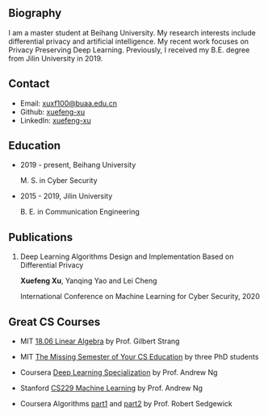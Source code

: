 ## Biography

I am a master student at Beihang University. My research interests include differential privacy and artificial intelligence. My recent work focuses on Privacy Preserving Deep Learning. Previously, I received my B.E. degree from Jilin University in 2019.



## Contact

- Email: [xuxf100@buaa.edu.cn](mailto:xuxuf100@buaa.edu.cn)
- Github: [xuefeng-xu]( https://github.com/xuefeng-xu/)
- LinkedIn: [xuefeng-xu](https://www.linkedin.com/in/xuefeng-xu-10a268177)



## Education

- 2019 - present, Beihang University

  M. S. in Cyber Security

- 2015 - 2019,  Jilin University

  B. E. in Communication Engineering



## Publications

1. Deep Learning Algorithms Design and Implementation Based on Differential Privacy

   **Xuefeng Xu**, Yanqing Yao and Lei Cheng

   International Conference on Machine Learning for Cyber Security, 2020



## Great CS Courses

- MIT [18.06 Linear Algebra](https://ocw.mit.edu/courses/mathematics/18-06sc-linear-algebra-fall-2011/resource-index/) by Prof. Gilbert Strang

- MIT [The Missing Semester of Your CS Education](https://missing.csail.mit.edu) by three PhD students

- Coursera [Deep Learning Specialization](https://www.coursera.org/specializations/deep-learning) by Prof. Andrew Ng

- Stanford [CS229 Machine Learning](http://cs229.stanford.edu) by Prof. Andrew Ng

- Coursera Algorithms [part1](https://www.coursera.org/learn/algorithms-part1) and [part2](https://www.coursera.org/learn/algorithms-part2) by Prof. Robert Sedgewick